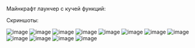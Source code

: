 Майнкрафт лаунчер с кучей функций:

Скриншоты:

![image](https://github.com/user-attachments/assets/d5cf95c4-b8d1-47d9-9520-26a9b8fab1dc)
![image](https://github.com/user-attachments/assets/92c1f750-1d5f-4c5c-969d-518dce2218c1)
![image](https://github.com/user-attachments/assets/4b483d58-413a-4b49-85e8-33bc5b7f0477)
![image](https://github.com/user-attachments/assets/edb92c7e-847d-4ec0-b878-3022a5c54cac)
![image](https://github.com/user-attachments/assets/7b4f8966-542c-4821-829f-9081959cd133)
![image](https://github.com/user-attachments/assets/7b1909ad-3caf-48fb-aa4a-ad9bb625a7f0)
![image](https://github.com/user-attachments/assets/4328f9db-5a4a-4177-8342-c4c0968a2da5)
![image](https://github.com/user-attachments/assets/8f14026e-8064-42fe-9945-b623de206861)
![image](https://github.com/user-attachments/assets/ef2b63e2-f792-4016-9167-46d1d4f9d628)
![image](https://github.com/user-attachments/assets/99f48f92-1d69-43f8-adf1-25c6609319ae)
![image](https://github.com/user-attachments/assets/8d057c12-9647-4a1b-85d7-e8d27636004f)
![image](https://github.com/user-attachments/assets/e283aa85-66c9-4595-8601-40c614460736)
